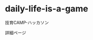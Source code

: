 # daily-life-is-a-game
技育CAMP-ハッカソン

<a herf="https://dlpj-muds.github.io/daily-life-is-a-game/">詳細ページ</a>